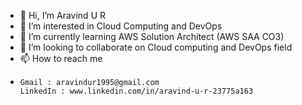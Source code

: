 - 👋 Hi, I’m Aravind U R
- 👀 I’m interested in Cloud Computing and DevOps
- 🌱 I’m currently learning AWS Solution Architect (AWS SAA CO3)
- 💞️ I’m looking to collaborate on Cloud computing and DevOps field 
- 📫 How to reach me
-     Gmail : aravindur1995@gmail.com
      LinkedIn : www.linkedin.com/in/aravind-u-r-23775a163


<!---
cloud-aravind/cloud-aravind is a ✨ special ✨ repository because its `README.md` (this file) appears on your GitHub profile.
You can click the Preview link to take a look at your changes.
--->
